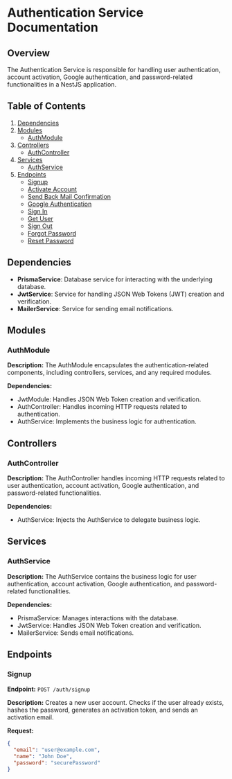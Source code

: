# Authentication Service Documentation

## Overview

The Authentication Service is responsible for handling user authentication, account activation, Google authentication, and password-related functionalities in a NestJS application.

## Table of Contents

1. [Dependencies](#dependencies)
2. [Modules](#modules)
   - [AuthModule](#authmodule)
3. [Controllers](#controllers)
   - [AuthController](#authcontroller)
4. [Services](#services)
   - [AuthService](#authservice)
5. [Endpoints](#endpoints)
   - [Signup](#signup)
   - [Activate Account](#activate-account)
   - [Send Back Mail Confirmation](#send-back-mail-confirmation)
   - [Google Authentication](#google-authentication)
   - [Sign In](#sign-in)
   - [Get User](#get-user)
   - [Sign Out](#sign-out)
   - [Forgot Password](#forgot-password)
   - [Reset Password](#reset-password)

## Dependencies

- **PrismaService**: Database service for interacting with the underlying database.
- **JwtService**: Service for handling JSON Web Tokens (JWT) creation and verification.
- **MailerService**: Service for sending email notifications.

## Modules

### AuthModule

**Description:**
The AuthModule encapsulates the authentication-related components, including controllers, services, and any required modules.

**Dependencies:**
- JwtModule: Handles JSON Web Token creation and verification.
- AuthController: Handles incoming HTTP requests related to authentication.
- AuthService: Implements the business logic for authentication.

## Controllers

### AuthController

**Description:**
The AuthController handles incoming HTTP requests related to user authentication, account activation, Google authentication, and password-related functionalities.

**Dependencies:**
- AuthService: Injects the AuthService to delegate business logic.

## Services

### AuthService

**Description:**
The AuthService contains the business logic for user authentication, account activation, Google authentication, and password-related functionalities.

**Dependencies:**
- PrismaService: Manages interactions with the database.
- JwtService: Handles JSON Web Token creation and verification.
- MailerService: Sends email notifications.

## Endpoints

### Signup

**Endpoint:** `POST /auth/signup`

**Description:**
Creates a new user account. Checks if the user already exists, hashes the password, generates an activation token, and sends an activation email.

**Request:**
```json
{
  "email": "user@example.com",
  "name": "John Doe",
  "password": "securePassword"
}
